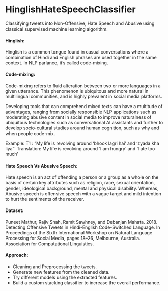 # HinglishHateSpeechClassifier

Classifying tweets into Non-Offensive, Hate Speech and Abusive using classical supervised machine learning algorithm.

#### Hinglish: 
Hinglish is a common tongue found in casual conversations where a combination of Hindi and English phrases are used together in the same context.
In NLP parlance, it’s called code-mixing.

#### Code-mixing:
Code-mixing refers to fluid alteration between two or more languages in a given utterance. This phenomenon is ubiquitous and more natural in multilingual communities, and is highly prevalent in social media platforms.

Developing tools that can comprehend mixed texts can have a multitude of advantages, ranging from socially responsible NLP applications such as moderating abusive content in social media to improve naturalness of ubiquitous technologies such as conversational AI assistants and further to develop socio-cultural studies around human cognition, such as why and when people code-mix.

Example: 
 T1 : “My life is revolving around ‘bhook lagri hai’ and ‘zyada kha liya”’ 
 Translation: My life is revolving around ‘I am hungry’ and ‘I ate too much’

#### Hate Speech Vs Abusive Speech:
Hate speech is an act of offending a person or a group as a whole on the basis of certain key attributes such as religion, race, sexual orientation, gender, ideological background, mental and physical disability. Whereas, Abusive speech is offensive speech with a vague target and mild intention to hurt the sentiments of the receiver.

#### Dataset:
Puneet Mathur, Rajiv Shah, Ramit Sawhney, and Debanjan Mahata. 2018. Detecting Offensive Tweets in Hindi-English Code-Switched Language. In Proceedings of the Sixth International Workshop on Natural Language Processing for Social Media, pages 18–26, Melbourne, Australia. Association for Computational Linguistics.

#### Approach:
 - Cleaning and Preprocessing the tweets.
 - Generate new features from the cleaned data.
 - Try different models using the extracted features. 
 - Build a custom stacking classifier to increase the overall performance.
